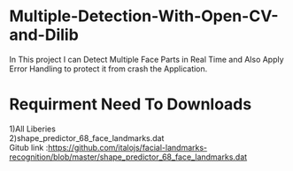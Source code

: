 # Multiple-Detection-With-Open-CV-and-Dilib
In This project I can Detect Multiple Face Parts in Real Time and Also Apply  Error Handling to protect it from crash the Application.

# Requirment Need To Downloads <br>
1)All Liberies <br>
2)shape_predictor_68_face_landmarks.dat <br>
Gitub link :https://github.com/italojs/facial-landmarks-recognition/blob/master/shape_predictor_68_face_landmarks.dat
